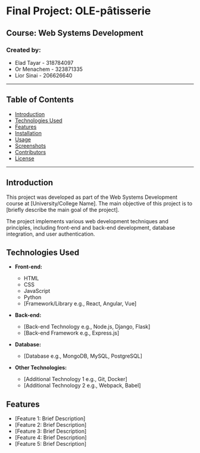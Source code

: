 # Final Project: OLE-pâtisserie

## Course: Web Systems Development

### Created by:
- Elad Tayar - 318784097
- Or Menachem - 323871335
- Lior Sinai - 206626640


---

## Table of Contents

- [Introduction](#introduction)
- [Technologies Used](#technologies-used)
- [Features](#features)
- [Installation](#installation)
- [Usage](#usage)
- [Screenshots](#screenshots)
- [Contributors](#contributors)
- [License](#license)

---

## Introduction

This project was developed as part of the Web Systems Development course at [University/College Name]. The main objective of this project is to [briefly describe the main goal of the project]. 

The project implements various web development techniques and principles, including front-end and back-end development, database integration, and user authentication.

## Technologies Used

- **Front-end:**
  - HTML
  - CSS
  - JavaScript
  - Python
  - [Framework/Library e.g., React, Angular, Vue]

- **Back-end:**
  - [Back-end Technology e.g., Node.js, Django, Flask]
  - [Back-end Framework e.g., Express.js]

- **Database:**
  - [Database e.g., MongoDB, MySQL, PostgreSQL]

- **Other Technologies:**
  - [Additional Technology 1 e.g., Git, Docker]
  - [Additional Technology 2 e.g., Webpack, Babel]

## Features

- [Feature 1: Brief Description]
- [Feature 2: Brief Description]
- [Feature 3: Brief Description]
- [Feature 4: Brief Description]
- [Feature 5: Brief Description]



